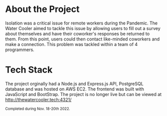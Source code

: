 # About the Project
Isolation was a critical issue for remote workers during the Pandemic. The Water Cooler aimed to tackle this issue by allowing users to fill out a survey about themselves and have their coworker's responses be returned to them. From this point, users could then contact like-minded coworkers and make a connection. This problem was tackled within a team of 4 programmers. 

# Tech Stack
The project orginally had a Node.js and Express.js API, PostgreSQL database and was hosted on AWS EC2. The frontend was built with JavaScript and BootStrap. The project is no longer live but can be viewed at http://thewatercooler.tech:4321/

<sub>Completed during Nov. 18-20th 2022.</sub> 
